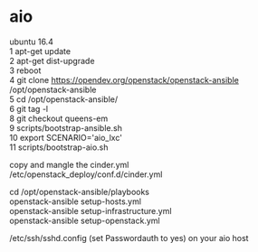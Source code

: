 # aio

ubuntu 16.4  
1  apt-get update  
2  apt-get dist-upgrade  
3  reboot  
4  git clone https://opendev.org/openstack/openstack-ansible     /opt/openstack-ansible  
5  cd /opt/openstack-ansible/  
6  git tag -l  
8  git checkout queens-em  
9  scripts/bootstrap-ansible.sh  
10  export SCENARIO='aio_lxc'  
11  scripts/bootstrap-aio.sh  
  
copy and mangle the cinder.yml  
/etc/openstack_deploy/conf.d/cinder.yml  
  
cd /opt/openstack-ansible/playbooks  
openstack-ansible setup-hosts.yml  
openstack-ansible setup-infrastructure.yml  
openstack-ansible setup-openstack.yml  
  
/etc/ssh/sshd.config  (set Passwordauth to yes)  on your aio host  
